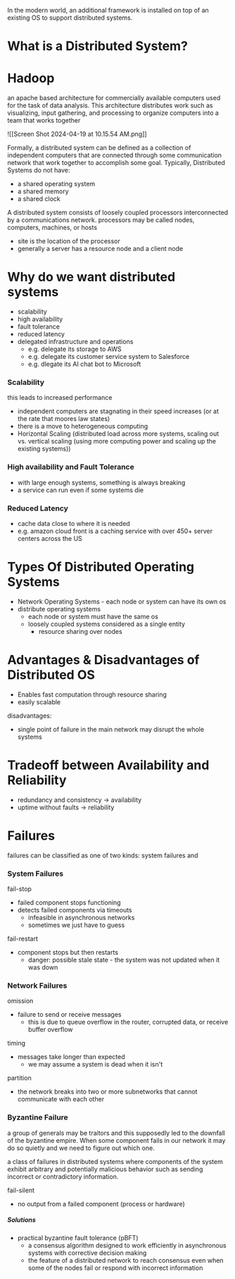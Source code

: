 In the modern world, an additional framework is installed on top of an existing OS to support distributed systems. 

# What is a Distributed System? 

# Hadoop 
an apache based architecture for commercially available computers used for the task of data analysis. This architecture distributes work such as visualizing, input gathering, and processing to organize computers into a team that works together

![[Screen Shot 2024-04-19 at 10.15.54 AM.png]]

Formally, a distributed system can be defined as a collection of independent computers that are connected through some communication network that work together to accomplish some goal. Typically, Distributed Systems do not have:
- a shared operating system
- a shared memory 
- a shared clock 

A distributed system consists of loosely coupled processors interconnected by a communications network. processors may be called nodes, computers, machines, or hosts
- site is the location of the processor 
- generally a server has a resource node and a client node 

# Why do we want distributed systems
- scalability
- high availability
- fault tolerance
- reduced latency
- delegated infrastructure and operations 
	- e.g. delegate its storage to AWS 
	- e.g. delegate its customer service system to Salesforce
	- e.g. dlegate its AI chat bot to Microsoft

### Scalability 
this leads to increased performance 
- independent computers are stagnating in their speed increases (or at the rate that moores law states)
- there is a move to heterogeneous computing 
- Horizontal Scaling (distributed load across more systems, scaling out vs. vertical scaling (using more computing power and scaling up the existing systems))

### High availability and Fault Tolerance 
- with large enough systems, something is always breaking
- a service can run even if some systems die 

### Reduced Latency
- cache data close to where it is needed
- e.g. amazon cloud front is a caching service with over 450+ server centers across the US
# Types Of Distributed Operating Systems 
- Network Operating Systems - each node or system can have its own os
- distribute operating systems
	- each node or system must have the same os 
	- loosely coupled systems considered as a single entity 
		- resource sharing over nodes 
# Advantages & Disadvantages of Distributed OS
- Enables fast computation through resource sharing
- easily scalable

disadvantages:
- single point of failure in the main network may disrupt the whole systems 

# Tradeoff between Availability and Reliability
- redundancy and consistency -> availability
- uptime without faults -> reliability 

# Failures 
failures can be classified as one of two kinds: system failures and 


### System Failures
fail-stop
- failed component stops functioning
- detects failed components via timeouts
	- infeasible in asynchronous networks
	- sometimes we just have to guess 

 fail-restart
 - component stops but then restarts
	 - danger: possible stale state - the system was not updated when it was down 
### Network Failures
omission
- failure to send or receive messages
	- this is due to queue overflow in the router, corrupted data, or receive buffer overflow

timing
- messages take longer than expected
	- we may assume a system is dead when it isn't 

partition
- the network breaks into two or more subnetworks that cannot communicate with each other

### Byzantine Failure
a group of generals may be traitors and this supposedly led to the downfall of the byzantine empire. When some component fails in our network it may do so quietly and we need to figure out which one. 

a class of failures in distributed systems where components of the system exhibit arbitrary and potentially malicious behavior such as sending incorrect or contradictory information. 

fail-silent
- no output from a failed component (process or hardware)

##### Solutions 
- practical byzantine fault tolerance (pBFT)
	- a consensus algorithm designed to work efficiently in asynchronous systems with corrective decision making
	- the feature of a distributed network to reach consensus even when some of the nodes fail or respond with incorrect information 